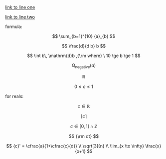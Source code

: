 [link to line one]()

[link to line two](./test_code.py)

formula:

$$
\sum_{b=1}^{10} {a}_{b}
$$

$$
\frac{d}{d b} b
$$

$$
\int b\, \mathrm{d}b ,{\rm where} \  10 \ge b \ge 1
$$

$$
\operatorname{Q}_{\text{negative}}(a)
$$

$$
\mathbb{R}
$$

$$
0 \leq c \leq 1
$$

for reals:

$$
c \in \mathbb{R}
$$

$$
\left\lceil{c}\right\rceil
$$

$$
c \in \left[0, 1\right] \cap \mathbb{Z}
$$

$$
{\rm dt}
$$

$$
{c}' = \cfrac{a}{1+\cfrac{c}{d}} \\
\sqrt[3]{n} \\
\lim_{x \to \infty} \frac{x}{x+1}
$$